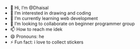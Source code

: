 - 👋 Hi, I’m @Dhaisal
- 👀 I’m interested in drawing and coding
- 🌱 I’m currently learning web development
- 💞️ I’m looking to collaborate on beginner programmer group
- 📫 How to reach me idek
- 😄 Pronouns: he
- ⚡ Fun fact: i love to collect stickers

<!---
Dhaisal/Dhaisal is a ✨ special ✨ repository because its `README.md` (this file) appears on your GitHub profile.
You can click the Preview link to take a look at your changes.
--->
